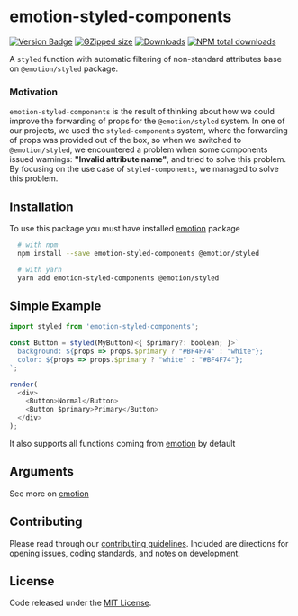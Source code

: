 # emotion-styled-components

[![Version Badge][npm-version-svg]][package-url]
[![GZipped size][npm-minzip-svg]][bundlephobia-url]
[![Downloads][downloads-image]][downloads-url]
[![NPM total downloads][total-downloads-svg]][total-downloads-url]

A `styled` function with automatic filtering of non-standard attributes base on `@emotion/styled` package.<br />

### Motivation

`emotion-styled-components` is the result of thinking about how we could improve the forwarding of props for the `@emotion/styled` system. In one of our projects, we used the `styled-components` system, where the forwarding of props was provided out of the box, so when we switched to `@emotion/styled`, we encountered a problem when some components issued warnings: **"Invalid attribute name"**, and tried to solve this problem. By focusing on the use case of `styled-components`, we managed to solve this problem.

## Installation

To use this package you must have installed [emotion](https://emotion.sh/docs/install) package

```bash
  # with npm
  npm install --save emotion-styled-components @emotion/styled
```

```bash
  # with yarn
  yarn add emotion-styled-components @emotion/styled
```

## Simple Example

```js
import styled from 'emotion-styled-components';

const Button = styled(MyButton)<{ $primary?: boolean; }>`
  background: ${props => props.$primary ? "#BF4F74" : "white"};
  color: ${props => props.$primary ? "white" : "#BF4F74"};
`;

render(
  <div>
    <Button>Normal</Button>
    <Button $primary>Primary</Button>
  </div>
);
```

It also supports all functions coming from [emotion](https://emotion.sh/docs/styled) by default

## Arguments

See more on [emotion](https://emotion.sh/docs/styled)

## Contributing

Please read through our [contributing guidelines](https://github.com/vdmrgv/emotion-styled-components/blob/main/CONTRIBUTING.md). Included are directions for opening issues, coding standards, and notes on development.

## License

Code released under the [MIT License][license-url].

[package-url]: https://npmjs.org/package/emotion-styled-components
[npm-version-svg]: https://img.shields.io/npm/v/emotion-styled-components.svg
[npm-minzip-svg]: https://img.shields.io/bundlephobia/minzip/emotion-styled-components.svg
[bundlephobia-url]: https://bundlephobia.com/result?p=emotion-styled-components
[license-url]: LICENSE
[downloads-image]: http://img.shields.io/npm/dm/emotion-styled-components.svg
[downloads-url]: http://npm-stat.com/charts.html?package=emotion-styled-components
[total-downloads-svg]: https://img.shields.io/npm/dt/emotion-styled-components.svg?style=flat
[total-downloads-url]: https://npmcharts.com/compare/emotion-styled-components?minimal=true

